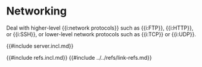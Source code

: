 # Networking

Deal with higher-level {{i:network protocols}} such as {{i:FTP}}, {{i:HTTP}}, or {{i:SSH}}, or lower-level network protocols such as {{i:TCP}} or {{i:UDP}}.

{{#include server.incl.md}}

{{#include refs.incl.md}}
{{#include ../../refs/link-refs.md}}
